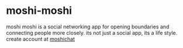 # moshi-moshi
moshi moshi is a social networking app for opening boundaries and connecting people more closely. its not just a social app, its a life style. create account at [moshichat](http://moshichat.epizy.com/login)
